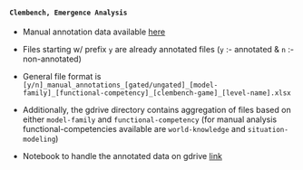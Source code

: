 #### `Clembench, Emergence Analysis`

- Manual annotation data available [here](https://drive.google.com/drive/folders/1XqRdQc9mdDNvI3zWt0Atd686eyylUK8V?usp=sharing)

- Files starting w/ prefix `y` are already annotated files (`y` :- annotated & `n` :- non-annotated)

- General file format is `[y/n]_manual_annotations_[gated/ungated]_[model-family]_[functional-competency]_[clembench-game]_[level-name].xlsx`

- Additionally, the gdrive directory contains aggregation of files based on either `model-family` and `functional-competency` (for manual analysis functional-competencies available are `world-knowledge` and `situation-modeling`)

- Notebook to handle the annotated data on gdrive [link](https://colab.research.google.com/drive/1-k_qW4043itsSGrDmNtUZjRBTbRUfC6p?usp=sharing)
